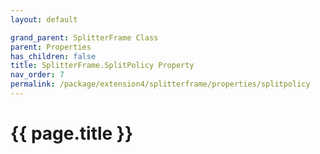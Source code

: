 ```yaml
---
layout: default

grand_parent: SplitterFrame Class
parent: Properties
has_children: false
title: SplitterFrame.SplitPolicy Property
nav_order: 7
permalink: /package/extension4/splitterframe/properties/splitpolicy
---
```

# {{ page.title }}